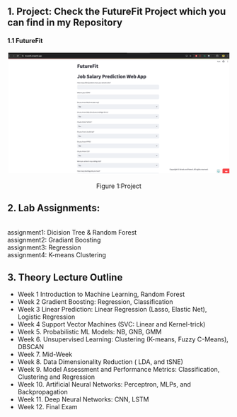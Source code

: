 
## 1. Project: Check the FutureFit Project which you can find in my Repository 
#### 1.1 FutureFit
<p align="center">
  <img src="photo/project2.png" width="500" title="ER/EER diagram">
  <br>
  <br>
  Figure 1:Project
</p>


## 2. Lab Assignments:
<br>assignment1: Dicision Tree & Random Forest
<br>assignment2: Gradiant Boosting 
<br>assignment3: Regression
<br>assignment4: K-means Clustering


## 3. Theory Lecture Outline
- Week 1 Introduction to Machine Learning, Random Forest
- Week 2 Gradient Boosting: Regression, Classification
- Week 3 Linear Prediction: Linear Regression (Lasso, Elastic Net), Logistic Regression
- Week 4 Support Vector Machines (SVC: Linear and Kernel-trick)
- Week 5. Probabilistic ML Models: NB, GNB, GMM
- Week 6. Unsupervised Learning: Clustering (K-means, Fuzzy C-Means), DBSCAN
- Week 7. Mid-Week
- Week 8. Data Dimensionality Reduction ( LDA, and tSNE)
- Week 9. Model Assessment and Performance Metrics: Classification, Clustering and Regression
- Week 10. Artificial Neural Networks: Perceptron, MLPs, and Backpropagation
- Week 11. Deep Neural Networks: CNN, LSTM
- Week 12. Final Exam

